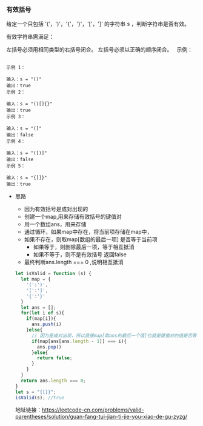 ### 有效括号
  给定一个只包括 '('，')'，'{'，'}'，'['，']' 的字符串 s ，判断字符串是否有效。

  有效字符串需满足：

  左括号必须用相同类型的右括号闭合。
  左括号必须以正确的顺序闭合。
   
  示例：
  ```

  示例 1：

  输入：s = "()"
  输出：true
  示例 2：

  输入：s = "()[]{}"
  输出：true
  示例 3：

  输入：s = "(]"
  输出：false
  示例 4：

  输入：s = "([)]"
  输出：false
  示例 5：

  输入：s = "{[]}"
  输出：true
  ```
  - 思路
    - 因为有效括号是成对出现的
    - 创建一个map,用来存储有效括号的键值对
    - 用一个数组ans，用来存储
    - 通过循环，如果map中存在，将当前项存储在map中，
    - 如果不存在，则取map[数组的最后一项] 是否等于当前项
      - 如果等于，则删除最后一项，等于相互抵消
      - 如果不等于，则不是有效括号 返回false
    - 最终判断ans.length === 0 ,说明相互抵消

    ```js
    let isValid = function (s) {
      let map = {
        '(':')',
        '[':']',
        '{':'}'
      }
      let ans = [];
      for(let i of s){
        if(map[i]){
          ans.push(i)
        }else{
          // 因为是成对出现，所以直接map[取ans的最后一个值]也就是键值对的值是否等于当前项
          if(map[ans[ans.length - 1]] === i){
            ans.pop()
          }else{
            return false;
          }
        }
      }
      return ans.length === 0;
    }
    let s = "{[]}";
    isValid(s); //true
    ```
    地址链接：<a href='https://leetcode-cn.com/problems/valid-parentheses/solution/guan-fang-tui-jian-ti-jie-you-xiao-de-gu-zyzg/' target='_blak'>https://leetcode-cn.com/problems/valid-parentheses/solution/guan-fang-tui-jian-ti-jie-you-xiao-de-gu-zyzg/</a>
    